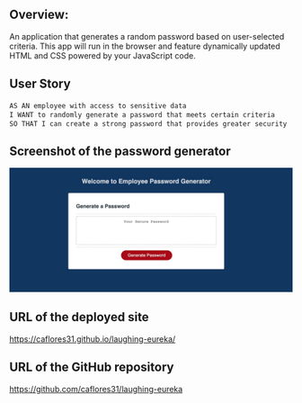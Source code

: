 ## Overview:

An application that generates a random password based on user-selected criteria. This app will run in the browser and feature dynamically updated HTML and CSS powered by your JavaScript code.

## User Story

```
AS AN employee with access to sensitive data
I WANT to randomly generate a password that meets certain criteria
SO THAT I can create a strong password that provides greater security
```

## Screenshot of the password generator 

![Alt text](/asset/pwgenerator.jpg?raw=true "Optional Title")

## URL of the deployed site

https://caflores31.github.io/laughing-eureka/


## URL of the GitHub repository

https://github.com/caflores31/laughing-eureka


